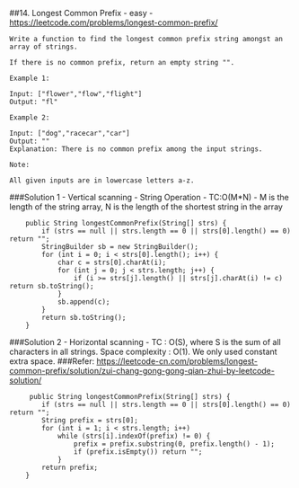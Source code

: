 ##14. Longest Common Prefix - easy - https://leetcode.com/problems/longest-common-prefix/
```
Write a function to find the longest common prefix string amongst an array of strings.

If there is no common prefix, return an empty string "".

Example 1:

Input: ["flower","flow","flight"]
Output: "fl"

Example 2:

Input: ["dog","racecar","car"]
Output: ""
Explanation: There is no common prefix among the input strings.

Note:

All given inputs are in lowercase letters a-z.
```
###Solution 1 - Vertical scanning - String Operation - TC:O(M*N) - M is the length of the string array, N is the length of the shortest string in the array 
```
    public String longestCommonPrefix(String[] strs) {
        if (strs == null || strs.length == 0 || strs[0].length() == 0) return "";
        StringBuilder sb = new StringBuilder();
        for (int i = 0; i < strs[0].length(); i++) {
            char c = strs[0].charAt(i);
            for (int j = 0; j < strs.length; j++) {
                if (i >= strs[j].length() || strs[j].charAt(i) != c) return sb.toString();
            }
            sb.append(c);
        }
        return sb.toString();
    }
```
###Solution 2 - Horizontal scanning - TC : O(S), where S is the sum of all characters in all strings. Space complexity : O(1). We only used constant extra space.
###Refer: https://leetcode-cn.com/problems/longest-common-prefix/solution/zui-chang-gong-gong-qian-zhui-by-leetcode-solution/
```
     public String longestCommonPrefix(String[] strs) {
        if (strs == null || strs.length == 0 || strs[0].length() == 0) return "";
        String prefix = strs[0];
        for (int i = 1; i < strs.length; i++)
            while (strs[i].indexOf(prefix) != 0) {
                prefix = prefix.substring(0, prefix.length() - 1);
                if (prefix.isEmpty()) return "";
            }        
        return prefix;
    }
``` 